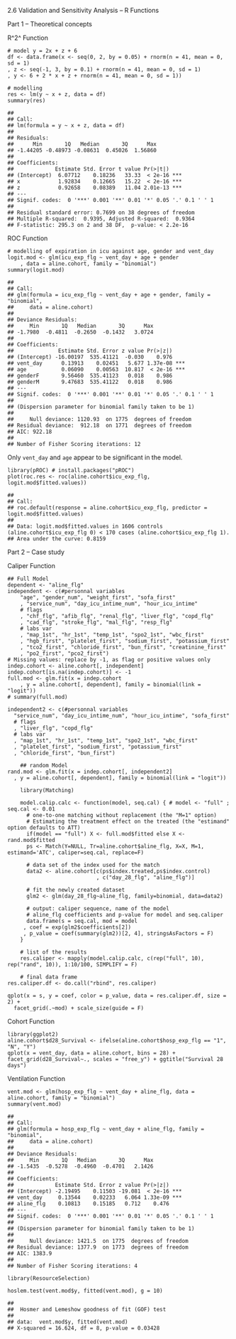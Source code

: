 2.6 Validation and Sensitivity Analysis – R Functions

Part 1 – Theoretical concepts

R^2^ Function

    # model y = 2x + z + 6
    df <- data.frame(x <- seq(0, 2, by = 0.05) + rnorm(n = 41, mean = 0, sd = 1)
    , z <- seq(-1, 3, by = 0.1) + rnorm(n = 41, mean = 0, sd = 1)
    , y <- 6 + 2 * x + z + rnorm(n = 41, mean = 0, sd = 1))

    # modelling 
    res <- lm(y ~ x + z, data = df)
    summary(res)

    ## 
    ## Call:
    ## lm(formula = y ~ x + z, data = df)
    ## 
    ## Residuals:
    ##      Min       1Q   Median       3Q      Max 
    ## -1.44205 -0.48973 -0.08631  0.45026  1.56860 
    ## 
    ## Coefficients:
    ##             Estimate Std. Error t value Pr(>|t|)    
    ## (Intercept)  6.07712    0.18236   33.33  < 2e-16 ***
    ## x            1.92834    0.12665   15.22  < 2e-16 ***
    ## z            0.92658    0.08389   11.04 2.01e-13 ***
    ## ---
    ## Signif. codes:  0 '***' 0.001 '**' 0.01 '*' 0.05 '.' 0.1 ' ' 1
    ## 
    ## Residual standard error: 0.7699 on 38 degrees of freedom
    ## Multiple R-squared:  0.9395, Adjusted R-squared:  0.9364 
    ## F-statistic: 295.3 on 2 and 38 DF,  p-value: < 2.2e-16

ROC Function

    # modelling of expiration in icu against age, gender and vent_day
    logit.mod <- glm(icu_exp_flg ~ vent_day + age + gender
        , data = aline.cohort, family = "binomial")
    summary(logit.mod)

    ## 
    ## Call:
    ## glm(formula = icu_exp_flg ~ vent_day + age + gender, family = "binomial", 
    ##     data = aline.cohort)
    ## 
    ## Deviance Residuals: 
    ##     Min       1Q   Median       3Q      Max  
    ## -1.7980  -0.4811  -0.2650  -0.1432   3.0724  
    ## 
    ## Coefficients:
    ##              Estimate Std. Error z value Pr(>|z|)    
    ## (Intercept) -16.00197  535.41121  -0.030    0.976    
    ## vent_day      0.13913    0.02451   5.677 1.37e-08 ***
    ## age           0.06090    0.00563  10.817  < 2e-16 ***
    ## genderF       9.56460  535.41123   0.018    0.986    
    ## genderM       9.47683  535.41122   0.018    0.986    
    ## ---
    ## Signif. codes:  0 '***' 0.001 '**' 0.01 '*' 0.05 '.' 0.1 ' ' 1
    ## 
    ## (Dispersion parameter for binomial family taken to be 1)
    ## 
    ##     Null deviance: 1120.93  on 1775  degrees of freedom
    ## Residual deviance:  912.18  on 1771  degrees of freedom
    ## AIC: 922.18
    ## 
    ## Number of Fisher Scoring iterations: 12

Only `vent_day` and `age` appear to be significant in the model.

    library(pROC) # install.packages("pROC")
    plot(roc.res <- roc(aline.cohort$icu_exp_flg, logit.mod$fitted.values))

    ## 
    ## Call:
    ## roc.default(response = aline.cohort$icu_exp_flg, predictor = logit.mod$fitted.values)
    ## 
    ## Data: logit.mod$fitted.values in 1606 controls (aline.cohort$icu_exp_flg 0) < 170 cases (aline.cohort$icu_exp_flg 1).
    ## Area under the curve: 0.8159

Part 2 – Case study

Caliper Function

    ## Full Model
    dependent <- "aline_flg"
    independent <- c(#personnal variables
        "age", "gender_num", "weight_first", "sofa_first"
        , "service_num", "day_icu_intime_num", "hour_icu_intime"
        # flags
        , "chf_flg", "afib_flg", "renal_flg", "liver_flg", "copd_flg"
        , "cad_flg", "stroke_flg", "mal_flg", "resp_flg"
        # labs var
        , "map_1st", "hr_1st", "temp_1st", "spo2_1st", "wbc_first"
        , "hgb_first", "platelet_first", "sodium_first", "potassium_first"
        , "tco2_first", "chloride_first", "bun_first", "creatinine_first"
        , "po2_first", "pco2_first")
    # Missing values: replace by -1, as flag or positive values only
    indep.cohort <- aline.cohort[, independent]
    indep.cohort[is.na(indep.cohort)] <- -1
    full.mod <- glm.fit(x = indep.cohort
        , y = aline.cohort[, dependent], family = binomial(link = "logit"))
    # summary(full.mod)

    independent2 <- c(#personnal variables
      "service_num", "day_icu_intime_num", "hour_icu_intime", "sofa_first"
      # flags
      , "liver_flg", "copd_flg"
      # labs var
      , "map_1st", "hr_1st", "temp_1st", "spo2_1st", "wbc_first"
      , "platelet_first", "sodium_first", "potassium_first"
      , "chloride_first", "bun_first")

        ## random Model
    rand.mod <- glm.fit(x = indep.cohort[, independent2]
      , y = aline.cohort[, dependent], family = binomial(link = "logit"))

        library(Matching)

        model.calip.calc <- function(model, seq.cal) { # model <- "full" ; seq.cal <- 0.01
          # one-to-one matching without replacement (the "M=1" option)
          # Estimating the treatment effect on the treated (the "estimand" option defaults to ATT)
          if(model == "full") X <- full.mod$fitted else X <- rand.mod$fitted
          ps <- Match(Y=NULL, Tr=aline.cohort$aline_flg, X=X, M=1, estimand='ATC', caliper=seq.cal, replace=F)
          
          # data set of the index used for the match
          data2 <- aline.cohort[c(ps$index.treated,ps$index.control)
                                , c("day_28_flg", "aline_flg")]
          
          # fit the newly created dataset
          glm2 <- glm(day_28_flg~aline_flg, family=binomial, data=data2)
          
          # output: caliper sequence, name of the model
          # aline_flg coefficients and p-value for model and seq.caliper
          data.frame(s = seq.cal, mod = model
         , coef = exp(glm2$coefficients[2])
         , p_value = coef(summary(glm2))[2, 4], stringsAsFactors = F)
        }
        
        # list of the results
        res.caliper <- mapply(model.calip.calc, c(rep("full", 10), rep("rand", 10)), 1:10/100, SIMPLIFY = F)

        # final data frame
    res.caliper.df <- do.call("rbind", res.caliper)

    qplot(x = s, y = coef, color = p_value, data = res.caliper.df, size = 2) +
      facet_grid(.~mod) + scale_size(guide = F)

Cohort Function

    library(ggplot2)
    aline.cohort$d28_Survival <- ifelse(aline.cohort$hosp_exp_flg == "1", "N", "Y")
    qplot(x = vent_day, data = aline.cohort, bins = 28) + facet_grid(d28_Survival~., scales = "free_y") + ggtitle("Survival 28 days")

Ventilation Function

    vent.mod <- glm(hosp_exp_flg ~ vent_day + aline_flg, data = aline.cohort, family = "binomial")
    summary(vent.mod)

    ## 
    ## Call:
    ## glm(formula = hosp_exp_flg ~ vent_day + aline_flg, family = "binomial", 
    ##     data = aline.cohort)
    ## 
    ## Deviance Residuals: 
    ##     Min       1Q   Median       3Q      Max  
    ## -1.5435  -0.5278  -0.4960  -0.4701   2.1426  
    ## 
    ## Coefficients:
    ##             Estimate Std. Error z value Pr(>|z|)    
    ## (Intercept) -2.19495    0.11503 -19.081  < 2e-16 ***
    ## vent_day     0.13544    0.02233   6.064 1.33e-09 ***
    ## aline_flg    0.10813    0.15185   0.712    0.476    
    ## ---
    ## Signif. codes:  0 '***' 0.001 '**' 0.01 '*' 0.05 '.' 0.1 ' ' 1
    ## 
    ## (Dispersion parameter for binomial family taken to be 1)
    ## 
    ##     Null deviance: 1421.5  on 1775  degrees of freedom
    ## Residual deviance: 1377.9  on 1773  degrees of freedom
    ## AIC: 1383.9
    ## 
    ## Number of Fisher Scoring iterations: 4

    library(ResourceSelection)

    hoslem.test(vent.mod$y, fitted(vent.mod), g = 10)

    ## 
    ##  Hosmer and Lemeshow goodness of fit (GOF) test
    ## 
    ## data:  vent.mod$y, fitted(vent.mod)
    ## X-squared = 16.624, df = 8, p-value = 0.03428
